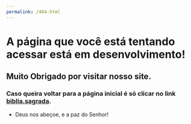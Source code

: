 ```yaml
---
permalink: /404.html
---
```


# A página que você está tentando acessar está em desenvolvimento!

## Muito Obrigado por visitar nosso site.

### Caso queira voltar para a página inicial é só clicar no link [biblia.sagrada](https://mlssystem.github.io/biblia.sagrada).

* Deus nos abeçoe, e a paz do Senhor!
